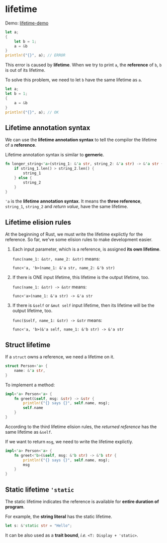 # Iifetime

Demo: [lifetime-demo](./lifetime-demo/)

```rust
let a;
{
    let b = 1;
    a = &b
}
println!("{}", a); // ERROR
```

This error is caused by **lifetime**. When we try to print `a`, the **reference** of `b`, `b` is out of its lifetime.

To solve this problem, we need to let `b` have the same lifetime as `a`.

```rust
let a;
let b = 1;
{
    a = &b
}
println!("{}", a); // OK
```

## Lifetime annotation syntax

We can use the **lifetime annotation syntax** to tell the compilor the lifetime of a **reference**.

Lifetime annotation syntax is similar to **gerneric**.

```rust
fn longer_string<'a>(string_1: &'a str, string_2: &'a str) -> &'a str {
    if string_1.len() > string_2.len() {
        string_1
    } else {
        string_2
    }
}
```

`'a` is the **lifetime annotation syntax**. It means the **three reference**, `string_1`, `string_2` and _return value_, have the same lifetime.

## Lifetime elision rules

At the beginning of Rust, we must write the lifetime explictly for the reference. So far, we've some elision rules to make development easier.

1. Each input parameter, which is a reference, is assigned **its own lifetime**.

   `func(name_1: &str, name_2: &str)` means:

   `func<'a, 'b>(name_1: &'a str, name_2: &'b str)`

2. If there is ONE input lifetime, this lifetime is the output lifetime, too.

   `func(name_1: &str) -> &str` means:

   `func<'a>(name_1: &'a str) -> &'a str`

3. If there is `&self` or `&mut self` input lifetime, then its lifetime will be the output lifetime, too.

   `func($self, name_1: &str) -> &str` means:

   `func<'a, 'b>(&'a self, name_1: &'b str) -> &'a str`

## Struct lifetime

If a `struct` owns a reference, we need a lifetime on it.

```rust
struct Person<'a> {
    name: &'a str,
}
```

To implement a method:

```rust
impl<'a> Person<'a> {
    fn greet(&self, msg: &str) -> &str {
        println!("{} says {}", self.name, msg);
        self.name
    }
}
```

According to the third lifetime elision rules, the _returned reference_ has the same lifetime as `&self`.

If we want to return `msg`, we need to write the lifetime explictly.

```rust
impl<'a> Person<'a> {
    fn greet<'b>(&self, msg: &'b str) -> &'b str {
        println!("{} says {}", self.name, msg);
        msg
    }
}
```

## Static lifetime `'static`

The static lifetime indicates the reference is available for **entire duration of program**.

For example, the **string literal** has the static lifetime.

```rust
let s: &'static str = "Hello";
```

It can be also used as a **trait bound**, _i.e._ `<T: Display + 'static>`.
